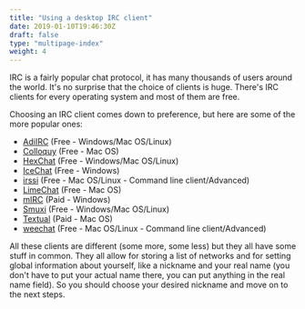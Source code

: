 ```yaml
---
title: "Using a desktop IRC client"
date: 2019-01-10T19:46:30Z
draft: false
type: "multipage-index"
weight: 4
---
```


IRC is a fairly popular chat protocol, it has many thousands of users around the world. It's no surprise that the choice of clients is huge. There's IRC clients for every operating system and most of them are free.

Choosing an IRC client comes down to preference, but here are some of the more popular ones:

* [AdiIRC](https://www.adiirc.com/index.php) (Free - Windows/Mac OS/Linux)
* [Colloquy](http://colloquy.info/) (Free - Mac OS)
* [HexChat](http://hexchat.github.io/) (Free - Windows/Mac OS/Linux)
* [IceChat](http://www.icechat.net/site/) (Free - Windows)
* [irssi](http://www.irssi.org/) (Free - Mac OS/Linux - Command line client/Advanced)
* [LimeChat](http://limechat.net/mac/) (Free - Mac OS)
* [mIRC](http://www.mirc.com/) (Paid - Windows)
* [Smuxi](https://www.smuxi.org/main/) (Free - Windows/Mac OS/Linux)
* [Textual](http://www.codeux.com/textual/) (Paid - Mac OS)
* [weechat](http://weechat.org) (Free - Mac OS/Linux - Command line client/Advanced)

All these clients are different (some more, some less) but they all have some stuff in common. They all allow for storing a list of networks and for setting global information about yourself, like a nickname and your real name (you don't have to put your actual name there, you can put anything in the real name field). So you should choose your desired nickname and move on to the next steps.

